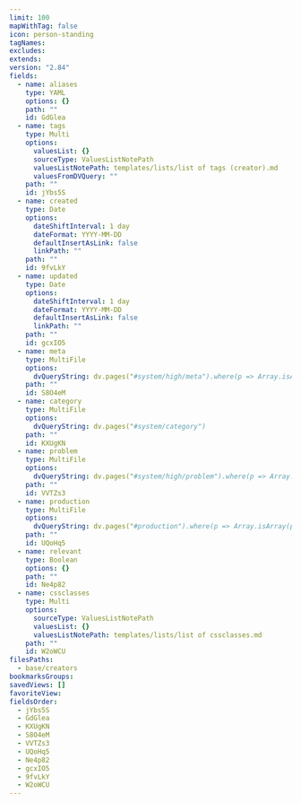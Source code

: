 ```yaml
---
limit: 100
mapWithTag: false
icon: person-standing
tagNames: 
excludes: 
extends: 
version: "2.84"
fields:
  - name: aliases
    type: YAML
    options: {}
    path: ""
    id: GdGlea
  - name: tags
    type: Multi
    options:
      valuesList: {}
      sourceType: ValuesListNotePath
      valuesListNotePath: templates/lists/list of tags (creator).md
      valuesFromDVQuery: ""
    path: ""
    id: jYbs5S
  - name: created
    type: Date
    options:
      dateShiftInterval: 1 day
      dateFormat: YYYY-MM-DD
      defaultInsertAsLink: false
      linkPath: ""
    path: ""
    id: 9fvLkY
  - name: updated
    type: Date
    options:
      dateShiftInterval: 1 day
      dateFormat: YYYY-MM-DD
      defaultInsertAsLink: false
      linkPath: ""
    path: ""
    id: gcxIO5
  - name: meta
    type: MultiFile
    options:
      dvQueryString: dv.pages("#system/high/meta").where(p => Array.isArray(p.file.frontmatter.category) && current.file.frontmatter.category.some(v => p.file.frontmatter.category.includes(v)))
    path: ""
    id: S8O4eM
  - name: category
    type: MultiFile
    options:
      dvQueryString: dv.pages("#system/category")
    path: ""
    id: KXUgKN
  - name: problem
    type: MultiFile
    options:
      dvQueryString: dv.pages("#system/high/problem").where(p => Array.isArray(p.file.frontmatter.meta) && current.file.frontmatter.meta.some(v => p.file.frontmatter.meta.includes(v)))
    path: ""
    id: VVTZs3
  - name: production
    type: MultiFile
    options:
      dvQueryString: dv.pages("#production").where(p => Array.isArray(p.file.frontmatter.category) && current.file.frontmatter.category.some(v => p.file.frontmatter.category.includes(v)))
    path: ""
    id: UQoHq5
  - name: relevant
    type: Boolean
    options: {}
    path: ""
    id: Ne4p82
  - name: cssclasses
    type: Multi
    options:
      sourceType: ValuesListNotePath
      valuesList: {}
      valuesListNotePath: templates/lists/list of cssclasses.md
    path: ""
    id: W2oWСU
filesPaths:
  - base/creators
bookmarksGroups: 
savedViews: []
favoriteView: 
fieldsOrder:
  - jYbs5S
  - GdGlea
  - KXUgKN
  - S8O4eM
  - VVTZs3
  - UQoHq5
  - Ne4p82
  - gcxIO5
  - 9fvLkY
  - W2oWСU
---
```

